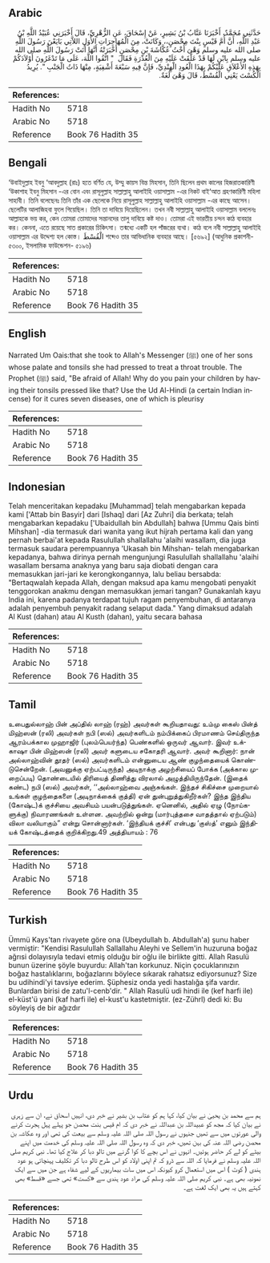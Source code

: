 ## Arabic


<div dir="rtl" lang="ar" style={{fontSize:'larger',backgroundColor:'#f8f9fa',padding:20}}>
حَدَّثَنِي مُحَمَّدٌ، أَخْبَرَنَا عَتَّابُ بْنُ بَشِيرٍ، عَنْ إِسْحَاقَ، عَنِ الزُّهْرِيِّ، قَالَ أَخْبَرَنِي عُبَيْدُ اللَّهِ بْنُ عَبْدِ اللَّهِ، أَنَّ أُمَّ قَيْسٍ بِنْتَ مِحْصَنٍ،، وَكَانَتْ، مِنَ الْمُهَاجِرَاتِ الأُوَلِ اللاَّتِي بَايَعْنَ رَسُولَ اللَّهِ صلى الله عليه وسلم وَهْىَ أُخْتُ عُكَّاشَةَ بْنِ مِحْصَنٍ أَخْبَرَتْهُ أَنَّهَا أَتَتْ رَسُولَ اللَّهِ صلى الله عليه وسلم بِابْنٍ لَهَا قَدْ عَلَّقَتْ عَلَيْهِ مِنَ الْعُذْرَةِ فَقَالَ ‏ "‏ اتَّقُوا اللَّهَ، عَلَى مَا تَدْغَرُونَ أَوْلاَدَكُمْ بِهَذِهِ الأَعْلاَقِ عَلَيْكُمْ بِهَذَا الْعُودِ الْهِنْدِيِّ، فَإِنَّ فِيهِ سَبْعَةَ أَشْفِيَةٍ، مِنْهَا ذَاتُ الْجَنْبِ ‏"‏‏.‏ يُرِيدُ الْكُسْتَ يَعْنِي الْقُسْطَ، قَالَ وَهْىَ لُغَةٌ‏.‏
</div>
<div style={{backgroundColor:'#f8f9fa',padding:20, marginBottom: 10}}><table> <thead> <tr> <th>References:</th> <th></th> </tr> </thead> <tbody><tr><td>Hadith No</td><td>5718</td></tr><tr><td>Arabic No</td><td>5718</td></tr><tr><td>Reference</td><td>Book 76 Hadith 35</td></tr></tbody></table></div>

## Bengali


<div dir="ltr" lang="bn" style={{fontSize:'larger',backgroundColor:'#f8f9fa',padding:20}}>
‘উবাইদুল্লাহ ইবনু ‘আবদুল্লাহ (রাঃ) হতে বর্ণিত যে, উম্মু কায়স বিন্ত মিহসান, তিনি ছিলেন প্রথম কালের হিজরাতকারিণী ‘উকাশাহ ইবনু মিহসান -এর বোন এবং রাসূলুল্লাহ সাল্লাল্লাহু আলাইহি ওয়াসাল্লাম -এর নিকট বাই‘আত গ্রহণকারিণী মহিলা সাহাবী। তিনি বলেছেনঃ তিনি তাঁর এক ছেলেকে নিয়ে রাসূলুল্লাহ সাল্লাল্লাহু আলাইহি ওয়াসাল্লাম -এর কাছে আসেন। ছেলেটির আলাজিহবা ফুলে গিয়েছিল। তিনি তা দাবিয়ে দিয়েছিলেন। তখন নবী সাল্লাল্লাহু আলাইহি ওয়াসাল্লাম বললেনঃ আল্লাহকে ভয় কর, কেন তোমরা তোমাদের সন্তানদের তালু দাবিয়ে কষ্ট দাও। তোমরা এই ভারতীয় চন্দন কাঠ ব্যবহার কর। কেননা, এতে রয়েছে সাত প্রকারের চিকিৎসা। তন্মধ্যে একটি হল পাঁজরের ব্যথা। কাঠ বলে নবী সাল্লাল্লাহু আলাইহি ওয়াসাল্লাম এর উদ্দেশ্য হল কোস্ত। الْقُسْطَ শব্দেও তার আভিধানিক ব্যবহার আছে। [৫৬৯২] (আধুনিক প্রকাশনী- ৫৩০০, ইসলামিক ফাউন্ডেশন- ৫১৯৬)
</div>
<div style={{backgroundColor:'#f8f9fa',padding:20, marginBottom: 10}}><table> <thead> <tr> <th>References:</th> <th></th> </tr> </thead> <tbody><tr><td>Hadith No</td><td>5718</td></tr><tr><td>Arabic No</td><td>5718</td></tr><tr><td>Reference</td><td>Book 76 Hadith 35</td></tr></tbody></table></div>

## English


<div dir="ltr" lang="en" style={{fontSize:'larger',backgroundColor:'#f8f9fa',padding:20}}>
Narrated Um Oais:that she took to Allah's Messenger (ﷺ) one of her sons whose palate and tonsils she had pressed to treat a throat trouble. The Prophet (ﷺ) said, "Be afraid of Allah! Why do you pain your children by having their tonsils pressed like that? Use the Ud Al-Hindi (a certain Indian incense) for it cures seven diseases, one of which is pleurisy
</div>
<div style={{backgroundColor:'#f8f9fa',padding:20, marginBottom: 10}}><table> <thead> <tr> <th>References:</th> <th></th> </tr> </thead> <tbody><tr><td>Hadith No</td><td>5718</td></tr><tr><td>Arabic No</td><td>5718</td></tr><tr><td>Reference</td><td>Book 76 Hadith 35</td></tr></tbody></table></div>

## Indonesian


<div dir="ltr" lang="id" style={{fontSize:'larger',backgroundColor:'#f8f9fa',padding:20}}>
Telah menceritakan kepadaku [Muhammad] telah mengabarkan kepada kami ['Attab bin Basyir] dari [Ishaq] dari [Az Zuhri] dia berkata; telah mengabarkan kepadaku ['Ubaidullah bin Abdullah] bahwa [Ummu Qais binti Mihshan] -dia termasuk dari wanita yang ikut hijrah pertama kali dan yang pernah berbai'at kepada Rasulullah shallallahu 'alaihi wasallam, dia juga termasuk saudara perempuannya 'Ukasah bin Mihshan- telah mengabarkan kepadanya, bahwa dirinya pernah mengunjungi Rasulullah shallallahu 'alaihi wasallam bersama anaknya yang baru saja diobati dengan cara memasukkan jari-jari ke kerongkongannya, lalu beliau bersabda: "Bertaqwalah kepada Allah, dengan maksud apa kamu mengobati penyakit tenggorokan anakmu dengan memasukkan jemari tangan? Gunakanlah kayu India ini, karena padanya terdapat tujuh ragam penyembuhan, di antaranya adalah penyembuh penyakit radang selaput dada." Yang dimaksud adalah Al Kust (dahan) atau Al Kusth (dahan), yaitu secara bahasa
</div>
<div style={{backgroundColor:'#f8f9fa',padding:20, marginBottom: 10}}><table> <thead> <tr> <th>References:</th> <th></th> </tr> </thead> <tbody><tr><td>Hadith No</td><td>5718</td></tr><tr><td>Arabic No</td><td>5718</td></tr><tr><td>Reference</td><td>Book 76 Hadith 35</td></tr></tbody></table></div>

## Tamil


<div dir="ltr" lang="ta" style={{fontSize:'larger',backgroundColor:'#f8f9fa',padding:20}}>
உபைதுல்லாஹ் பின் அப்தில் லாஹ் (ரஹ்) அவர்கள் கூறியதாவது: உம்மு கைஸ் பின்த் மிஹ்ஸன் (ரலி) அவர்கள் நபி (ஸல்) அவர்களிடம் நம்பிக்கைப் பிரமாணம் செய்திருந்த ஆரம்பக்கால முஹாஜிர் (புலம்பெயர்ந்த) பெண்களில் ஒருவர் ஆவார். இவர் உக்காஷா பின் மிஹ்ஸன் (ரலி) அவர் களுடைய சகோதரி ஆவார். அவர் கூறினார்: நான் அல்லாஹ்வின் தூதர் (ஸல்) அவர்களிடம் என்னுடைய ஆண் குழந்தையைக் கொண்டுசென்றேன். (அவனுக்கு ஏற்பட்டிருந்த) அடிநாக்கு அழற்சியைப் போக்க (அக்கால முறைப்படி) தொண்டையில் திரியைத் திணித்து விரலால் அழுத்தியிருந்தேன். (இதைக் கண்ட) நபி (ஸல்) அவர்கள், ‘‘அல்லாஹ்வை அஞ்சுங்கள். இந்தச் சிகிச்சை முறையால் உங்கள் குழந்தைகளை (அடிநாக்கைக் குத்தி) ஏன் துன்புறுத்துகிறீர்கள்? இந்த இந்திய (கோஷ்ட)க் குச்சியை அவசியம் பயன்படுத்துங்கள். ஏனெனில், அதில் ஏழு (நோய்களுக்கு) நிவாரணங்கள் உள்ளன. அவற்றில் ஒன்று (மார்புத்தசை வாதத்தால் ஏற்படும்) விலா வலியாகும்” என்று சொன்னார்கள். ‘இந்தியக் குச்சி’ என்பது ‘குஸ்த்’ எனும் இந்தியக் கோஷ்டத்தைக் குறிக்கிறது.49 அத்தியாயம் : 76
</div>
<div style={{backgroundColor:'#f8f9fa',padding:20, marginBottom: 10}}><table> <thead> <tr> <th>References:</th> <th></th> </tr> </thead> <tbody><tr><td>Hadith No</td><td>5718</td></tr><tr><td>Arabic No</td><td>5718</td></tr><tr><td>Reference</td><td>Book 76 Hadith 35</td></tr></tbody></table></div>

## Turkish


<div dir="ltr" lang="tr" style={{fontSize:'larger',backgroundColor:'#f8f9fa',padding:20}}>
Ümmü Kays'tan rivayete göre ona (Ubeydullah b. Abdullah'a) şunu haber vermiştir: "Kendisi Rasulullah Sallallahu Aleyhi ve Sellem'in huzuruna boğaz ağrısi dolayısıyla tedavi etmiş olduğu bir oğlu ile birlikte gitti. Allah Rasulü bunun üzerine şöyle buyurdu: Allah'tan korkunuz. Niçin çocuklarınızın boğaz hastalıklarını, boğazlarını böylece sıkarak rahatsız ediyorsunuz? Size bu udihindi'yi tavsiye ederim. Şüphesiz onda yedi hastalığa şifa vardır. Bunlardan birisi de zatu'l-cenb'dir. " Allah Rasulü udi hindi ile (kef harfi ile) el-küst'ü yani (kaf harfi ile) el-kust'u kastetmiştir. (ez-Zührl) dedi ki: Bu söyleyiş de bir ağızdır
</div>
<div style={{backgroundColor:'#f8f9fa',padding:20, marginBottom: 10}}><table> <thead> <tr> <th>References:</th> <th></th> </tr> </thead> <tbody><tr><td>Hadith No</td><td>5718</td></tr><tr><td>Arabic No</td><td>5718</td></tr><tr><td>Reference</td><td>Book 76 Hadith 35</td></tr></tbody></table></div>

## Urdu


<div dir="rtl" lang="ur" style={{fontSize:'larger',backgroundColor:'#f8f9fa',padding:20}}>
ہم سے محمد بن یحییٰ نے بیان کیا، کہا ہم کو عتاب بن بشیر نے خبر دی، انہیں اسحاق نے، ان سے زہری نے بیان کیا کہ مجھ کو عبیداللہ بن عبداللہ نے خبر دی کہ ام قیس بنت محصن جو پہلے پہل ہجرت کرنے والی عورتوں میں سے تھیں جنہوں نے رسول اللہ صلی اللہ علیہ وسلم سے بیعت کی تھی اور وہ عکاشہ بن محصن رضی اللہ عنہ کی بہن تھیں، خبر دی کہ وہ رسول اللہ صلی اللہ علیہ وسلم کی خدمت میں اپنے بیٹے کو لے کر حاضر ہوئیں۔ انہوں نے اس بچے کا کوا گرنے میں تالو دبا کر علاج کیا تھا۔ نبی کریم صلی اللہ علیہ وسلم نے فرمایا کہ اللہ سے ڈرو کہ تم اپنی اولاد کو اس طرح تالو دبا کر تکلیف پہنچاتی ہو عود ہندی ( کوٹ ) اس میں استعمال کرو کیونکہ اس میں سات بیماریوں کے لیے شفاء ہے جن میں سے ایک نمونیہ بھی ہے۔ نبی کریم صلی اللہ علیہ وسلم کی مراد عود ہندی سے «كست» تھی جسے «قسط» بھی کہتے ہیں یہ بھی ایک لغت ہے۔
</div>
<div style={{backgroundColor:'#f8f9fa',padding:20, marginBottom: 10}}><table> <thead> <tr> <th>References:</th> <th></th> </tr> </thead> <tbody><tr><td>Hadith No</td><td>5718</td></tr><tr><td>Arabic No</td><td>5718</td></tr><tr><td>Reference</td><td>Book 76 Hadith 35</td></tr></tbody></table></div>